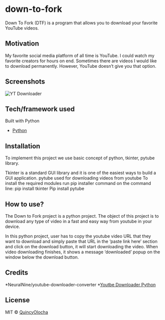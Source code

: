 # down-to-fork
Down To Fork (DTF) is a program that allows you to download your favorite YouTube videos. 


## Motivation
My favorite social media platform of all time is YouTube. I could watch my favorite creators for hours on end. Sometimes there are videos I would like to download permanently. However, YouTube doesn’t give you that option. 

## Screenshots
![YT Downloader](https://github.com/ksu-is/down-to-fork/blob/main/down%20to%20fork%20code.PNG?raw=true)

## Tech/framework used

Built with Python
- [Python](https://www.python.org/)


## Installation
To implement this project we use basic concept of python, tkinter, pytube library.

Tkinter is a standard GUI library and it is one of the easiest ways to build a GUI application.
pytube used for downloading videos from youtube
To install the required modules run pip installer command on the command line: 
pip install tkinter
Pip install pytube


## How to use?
The Down to Fork project is a python project. The object of this project is to download any type of video in a fast and easy way from youtube in your device.

In this python project, user has to copy the youtube video URL that they want to download and simply paste that URL in the ‘paste link here’ section and click on the download button, it will start downloading the video. When video downloading finishes, it shows a message ‘downloaded’ popup on the window below the download button.

## Credits

*NeuralNine/youtube-downloader-converter
*[Youtbe Downloader Python](https://www.youtube.com/watch?v=BPhvbIuq7uM)


## License
MIT © [QuincyOlocha]()
